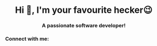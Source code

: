 <h1 align="center">Hi 👋, I'm your favourite hecker😉</h1>
<h3 align="center">A passionate software developer!</h3>

<h3 align="left">Connect with me:</h3>
<p align="left">
</p>
